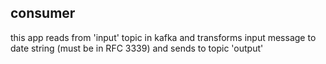 ## consumer
this app  reads from 'input' topic in kafka and transforms input message to date string (must be in RFC 3339) and sends to topic 'output'
